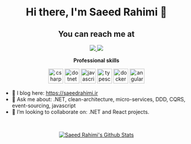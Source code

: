<h1 align="center">Hi there, I'm Saeed Rahimi 👋</h1>

<h2 align="center">You can reach me at</h2>
<p align="center">
  <a href="https://linkedin.com/in/SaeedRahimi" target="_blank">
  <img src="https://img.icons8.com/fluent/48/000000/linkedin.png" />
 </a>
 <a href="https://twitter.com/Saeedr_ir" target="_blank">
  <img src="https://img.icons8.com/fluent/48/000000/twitter.png" />
 </a>
</p>

<p align="center"> 
 <strong>
  Professional skills
  </strong>
</p>

<p align="center"> 
  <img src="https://devicons.github.io/devicon/devicon.git/icons/csharp/csharp-original.svg" alt="csharp" width="40" height="40" />
  <img src="https://devicons.github.io/devicon/devicon.git/icons/dot-net/dot-net-original-wordmark.svg" alt="dotnet" width="40" height="40" />
  <img src="https://devicon.dev/devicon.git/icons/javascript/javascript-original.svg" alt="javascript" width="40" height="40" />
  <img src="https://devicon.dev/devicon.git/icons/typescript/typescript-original.svg" alt="typescript" width="40" height="40" />
  <img src="https://devicon.dev/devicon.git/icons/docker/docker-original-wordmark.svg" alt="docker" width="40" height="40" />
  <img src="https://devicon.dev/devicon.git/icons/angularjs/angularjs-plain.svg" alt="angular" width="40" height="40" />
</p>

- 📃 I blog here: https://saeedrahimi.ir
- 💬 Ask me about: .NET, clean-architecture, micro-services, DDD, CQRS, event-sourcing, javascript
- 👯 I’m looking to collaborate on: .NET and React projects.
</br>

<p align="center">
 <a href="#" alt="Saeed Rahimi's github stats"> <img align="center" src="https://github-readme-stats.vercel.app/api?username=SaeedRahimi&include_all_commits=true&count_private=true&show_icons=true&line_height=20&title_color=7A7ADB&icon_color=2234AE&text_color=D3D3D3&bg_color=0,000000,130F40" alt="Saeed Rahimi's Github Stats"></a>
  
</p>


